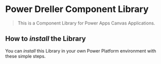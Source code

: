 # Power Dreller Component Library
> This is a Component Library for Power Apps Canvas Applications.

## How to _install_ the Library
You can _install_ this Library in your own Power Platform environment with these simple steps.

